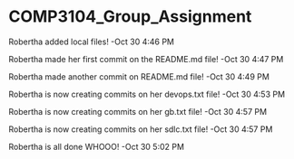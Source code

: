 # COMP3104_Group_Assignment

Robertha added local files! -Oct 30 4:46 PM 

Robertha made her first commit on the README.md file! -Oct 30 4:47 PM 

Robertha made another commit on README.md file! -Oct 30 4:49 PM

Robertha is now creating commits on her devops.txt file! -Oct 30 4:53 PM

Robertha is now creating commits on her gb.txt file! -Oct 30 4:57 PM

Robertha is now creating commits on her sdlc.txt file! -Oct 30 4:57 PM

Robertha is all done WHOOO! -Oct 30 5:02 PM